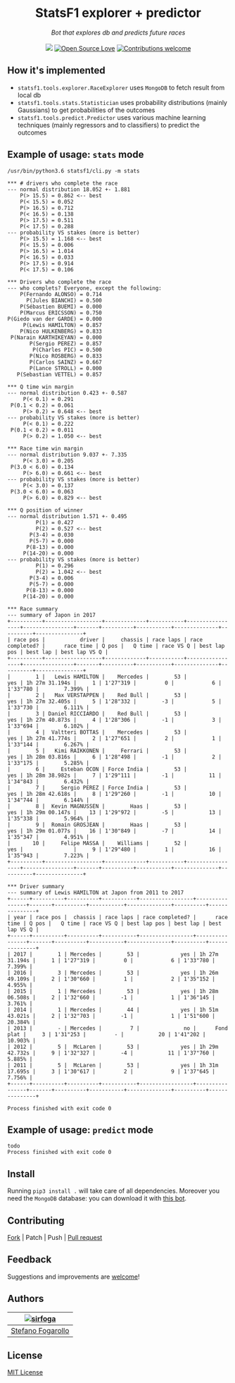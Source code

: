 <div align="center">
<h1>StatsF1 explorer + predictor</h1>
<em>Bot that explores db and predicts future races</em></br></br>
</div>

<div align="center">
<a href="https://opensource.org/licenses/MIT"><img src="https://img.shields.io/badge/License-MIT-blue.svg"></a> <a href="https://opensource.org/licenses/MIT"><img alt="Open Source Love" src="https://badges.frapsoft.com/os/v1/open-source.svg?v=103"></a> <a href="https://github.com/sirfoga/statsf1/issues"><img alt="Contributions welcome" src="https://img.shields.io/badge/contributions-welcome-brightgreen.svg?style=flat"></a>
</div>

## How it's implemented
- `statsf1.tools.explorer.RaceExplorer` uses `MongoDB` to fetch result from local db
- `statsf1.tools.stats.Statistician` uses probability distributions (mainly Gaussians) to get probabilities of the outcomes
- `statsf1.tools.predict.Predictor` uses various machine learning techniques (mainly regressors and
 to classifiers) to predict the outcomes


## Example of usage: `stats` mode
```
/usr/bin/python3.6 statsf1/cli.py -m stats

*** # drivers who complete the race
--- normal distribution 18.052 +- 1.881
    P(> 15.5) = 0.862 <-- best
    P(< 15.5) = 0.052
    P(> 16.5) = 0.712
    P(< 16.5) = 0.138
    P(> 17.5) = 0.511
    P(< 17.5) = 0.288
--- probability VS stakes (more is better)
    P(> 15.5) = 1.168 <-- best
    P(< 15.5) = 0.006
    P(> 16.5) = 1.014
    P(< 16.5) = 0.033
    P(> 17.5) = 0.914
    P(< 17.5) = 0.106

*** Drivers who complete the race
--- who complets? Everyone, except the following:
    P(Fernando ALONSO) = 0.714
      P(Jules BIANCHI) = 0.500
    P(Sébastien BUEMI) = 0.000
    P(Marcus ERICSSON) = 0.750
P(Giedo van der GARDE) = 0.000
     P(Lewis HAMILTON) = 0.857
    P(Nico HULKENBERG) = 0.833
 P(Narain KARTHIKEYAN) = 0.000
       P(Sergio PEREZ) = 0.857
        P(Charles PIC) = 0.500
       P(Nico ROSBERG) = 0.833
       P(Carlos SAINZ) = 0.667
       P(Lance STROLL) = 0.000
   P(Sebastian VETTEL) = 0.857

*** Q time win margin
--- normal distribution 0.423 +- 0.587
     P(< 0.1) = 0.291
 P(0.1 < 0.2) = 0.061
     P(> 0.2) = 0.648 <-- best
--- probability VS stakes (more is better)
     P(< 0.1) = 0.222
 P(0.1 < 0.2) = 0.011
     P(> 0.2) = 1.050 <-- best

*** Race time win margin
--- normal distribution 9.037 +- 7.335
     P(< 3.0) = 0.205
 P(3.0 < 6.0) = 0.134
     P(> 6.0) = 0.661 <-- best
--- probability VS stakes (more is better)
     P(< 3.0) = 0.137
 P(3.0 < 6.0) = 0.063
     P(> 6.0) = 0.829 <-- best

*** Q position of winner
--- normal distribution 1.571 +- 0.495
         P(1) = 0.427
         P(2) = 0.527 <-- best
       P(3-4) = 0.030
       P(5-7) = 0.000
      P(8-13) = 0.000
     P(14-20) = 0.000
--- probability VS stakes (more is better)
         P(1) = 0.296
         P(2) = 1.042 <-- best
       P(3-4) = 0.006
       P(5-7) = 0.000
      P(8-13) = 0.000
     P(14-20) = 0.000

*** Race summary
--- summary of Japon in 2017
+----------+------------------+-------------+-----------+-----------------+----------------+-------+----------+-----------+--------------+----------+---------------+
| race pos |           driver |     chassis | race laps | race completed? |      race time | Q pos |   Q time | race VS Q | best lap pos | best lap | best lap VS Q |
+----------+------------------+-------------+-----------+-----------------+----------------+-------+----------+-----------+--------------+----------+---------------+
|        1 |   Lewis HAMILTON |    Mercedes |        53 |             yes | 1h 27m 31.194s |     1 | 1'27"319 |         0 |            6 | 1'33"780 |        7.399% |
|        2 |   Max VERSTAPPEN |    Red Bull |        53 |             yes | 1h 27m 32.405s |     5 | 1'28"332 |        -3 |            5 | 1'33"730 |        6.111% |
|        3 | Daniel RICCIARDO |    Red Bull |        53 |             yes | 1h 27m 40.873s |     4 | 1'28"306 |        -1 |            3 | 1'33"694 |        6.102% |
|        4 |  Valtteri BOTTAS |    Mercedes |        53 |             yes | 1h 27m 41.774s |     2 | 1'27"651 |         2 |            1 | 1'33"144 |        6.267% |
|        5 |   Kimi RAIKKONEN |     Ferrari |        53 |             yes | 1h 28m 03.816s |     6 | 1'28"498 |        -1 |            2 | 1'33"175 |        5.285% |
|        6 |     Esteban OCON | Force India |        53 |             yes | 1h 28m 38.982s |     7 | 1'29"111 |        -1 |           11 | 1'34"843 |        6.432% |
|        7 |     Sergio PEREZ | Force India |        53 |             yes | 1h 28m 42.618s |     8 | 1'29"260 |        -1 |           10 | 1'34"744 |        6.144% |
|        8 |  Kevin MAGNUSSEN |        Haas |        53 |             yes | 1h 29m 00.147s |    13 | 1'29"972 |        -5 |           13 | 1'35"338 |        5.964% |
|        9 |  Romain GROSJEAN |        Haas |        53 |             yes | 1h 29m 01.077s |    16 | 1'30"849 |        -7 |           14 | 1'35"347 |        4.951% |
|       10 |     Felipe MASSA |    Williams |        52 |             yes |                |     9 | 1'29"480 |         1 |           16 | 1'35"943 |        7.223% |
+----------+------------------+-------------+-----------+-----------------+----------------+-------+----------+-----------+--------------+----------+---------------+

*** Driver summary
--- summary of Lewis HAMILTON at Japon from 2011 to 2017
+------+----------+----------+-----------+-----------------+----------------+-------+----------+-----------+--------------+----------+---------------+
| year | race pos |  chassis | race laps | race completed? |      race time | Q pos |   Q time | race VS Q | best lap pos | best lap | best lap VS Q |
+------+----------+----------+-----------+-----------------+----------------+-------+----------+-----------+--------------+----------+---------------+
| 2017 |        1 | Mercedes |        53 |             yes | 1h 27m 31.194s |     1 | 1'27"319 |         0 |            6 | 1'33"780 |        7.399% |
| 2016 |        3 | Mercedes |        53 |             yes | 1h 26m 49.109s |     2 | 1'30"660 |         1 |            2 | 1'35"152 |        4.955% |
| 2015 |        1 | Mercedes |        53 |             yes | 1h 28m 06.508s |     2 | 1'32"660 |        -1 |            1 | 1'36"145 |        3.761% |
| 2014 |        1 | Mercedes |        44 |             yes | 1h 51m 43.021s |     2 | 1'32"703 |        -1 |            1 | 1'51"600 |       20.384% |
| 2013 |        - | Mercedes |         7 |              no |      Fond plat |     3 | 1'31"253 |         - |           20 | 1'41"202 |       10.903% |
| 2012 |        5 |  McLaren |        53 |             yes | 1h 29m 42.732s |     9 | 1'32"327 |        -4 |           11 | 1'37"760 |        5.885% |
| 2011 |        5 |  McLaren |        53 |             yes | 1h 31m 17.695s |     3 | 1'30"617 |         2 |            9 | 1'37"645 |        7.756% |
+------+----------+----------+-----------+-----------------+----------------+-------+----------+-----------+--------------+----------+---------------+

Process finished with exit code 0
```

## Example of usage: `predict` mode
```
todo
Process finished with exit code 0
```


## Install
Running `pip3 install .` will take care of all dependencies. Moreover you need the `MongoDB` database: you can download it with [this bot](https://github.com/sirfoga/scrapebots/tree/master/bots/statsf1).


## Contributing
[Fork](https://github.com/sirfoga/statsf1/fork) | Patch | Push | [Pull request](https://github.com/sirfoga/statsf1/pulls)


## Feedback
Suggestions and improvements are [welcome](https://github.com/sirfoga/statsf1/issues)!


## Authors
| [![sirfoga](https://avatars0.githubusercontent.com/u/14162628?s=128&v=4)](https://github.com/sirfoga "Follow @sirfoga on Github") |
|---|
| [Stefano Fogarollo](https://sirfoga.github.io) |


## License
[MIT License](https://opensource.org/licenses/MIT)
